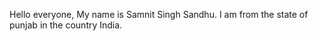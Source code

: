 Hello everyone, My name is Samnit Singh Sandhu.
I am from the state of punjab in the country India.
